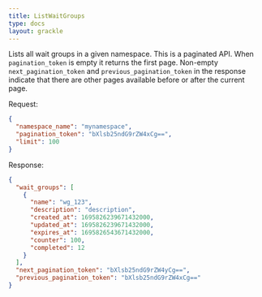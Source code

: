 ```yaml
---
title: ListWaitGroups
type: docs
layout: grackle
---
```


Lists all wait groups in a given namespace. This is a paginated API. When `pagination_token` is empty it returns the first
page. Non-empty `next_pagination_token` and `previous_pagination_token` in the response indicate that there are other
pages available before or after the current page.

Request:

```json
{
  "namespace_name": "mynamespace",
  "pagination_token": "bXlsb25ndG9rZW4xCg==",
  "limit": 100
}
```

Response:

```json
{
  "wait_groups": [
    {
      "name": "wg_123",
      "description": "description",
      "created_at": 1695826239671432000,
      "updated_at": 1695826239671432000,
      "expires_at": 1695826543671432000,
      "counter": 100,
      "completed": 12
    }
  ],
  "next_pagination_token": "bXlsb25ndG9rZW4yCg==",
  "previous_pagination_token": "bXlsb25ndG9rZW4xCg=="
}
```
